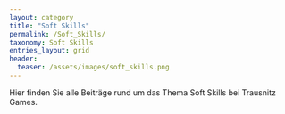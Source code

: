 ```yaml
---
layout: category
title: "Soft Skills"
permalink: /Soft_Skills/
taxonomy: Soft Skills
entries_layout: grid
header:
  teaser: /assets/images/soft_skills.png
---
```


Hier finden Sie alle Beiträge rund um das Thema Soft Skills bei Trausnitz Games.